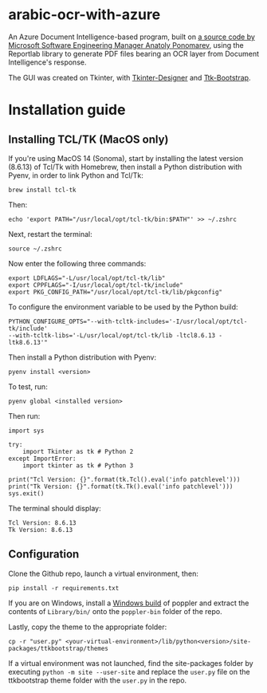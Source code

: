 # arabic-ocr-with-azure
An Azure Document Intelligence-based program, built on [a source code by Microsoft Software Engineering Manager Anatoly Ponomarev](https://techcommunity.microsoft.com/t5/azure-ai-services-blog/generate-searchable-pdfs-with-azure-form-recognizer/ba-p/3652024), using the Reportlab library to generate PDF files bearing an OCR layer from Document Intelligence's response.

The GUI was created on Tkinter, with [Tkinter-Designer](https://github.com/ParthJadhav/Tkinter-Designer) and [Ttk-Bootstrap](https://ttkbootstrap.readthedocs.io/en/latest/).

# Installation guide
## Installing TCL/TK (MacOS only)
If you're using MacOS 14 (Sonoma), start by installing the latest version (8.6.13) of Tcl/Tk with Homebrew, then install a Python distribution with Pyenv, in order to link Python and Tcl/Tk:

```brew install tcl-tk```

Then:

```echo 'export PATH="/usr/local/opt/tcl-tk/bin:$PATH"' >> ~/.zshrc```

Next, restart the terminal:

```source ~/.zshrc```

Now enter the following three commands:

```
export LDFLAGS="-L/usr/local/opt/tcl-tk/lib"
export CPPFLAGS="-I/usr/local/opt/tcl-tk/include"
export PKG_CONFIG_PATH="/usr/local/opt/tcl-tk/lib/pkgconfig"
```

To configure the environment variable to be used by the Python build:

```
PYTHON_CONFIGURE_OPTS="--with-tcltk-includes='-I/usr/local/opt/tcl-tk/include'
--with-tcltk-libs='-L/usr/local/opt/tcl-tk/lib -ltcl8.6.13 -ltk8.6.13'"
```

Then install a Python distribution with Pyenv:

```pyenv install <version>```

To test, run:

```pyenv global <installed version>```

Then run:

```
import sys

try:
    import Tkinter as tk # Python 2
except ImportError:
    import tkinter as tk # Python 3

print("Tcl Version: {}".format(tk.Tcl().eval('info patchlevel')))
print("Tk Version: {}".format(tk.Tk().eval('info patchlevel')))
sys.exit()
```

The terminal should display:

```
Tcl Version: 8.6.13
Tk Version: 8.6.13
```

## Configuration 
Clone the Github repo, launch a virtual environment, then:

```pip install -r requirements.txt```

If you are on Windows, install a [Windows build](https://github.com/oschwartz10612/poppler-windows/releases/tag/v24.02.0-0) of poppler and extract the contents of `Library/bin/` onto the `poppler-bin` folder of the repo.

Lastly, copy the theme to the appropriate folder:

```cp -r "user.py" <your-virtual-environment>/lib/python<version>/site-packages/ttkbootstrap/themes```

If a virtual environment was not launched, find the site-packages folder by executing `python -m site --user-site` and replace the `user.py` file on the ttkbootstrap theme folder with the `user.py` in the repo.
